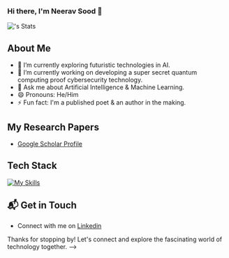 ### Hi there, I'm Neerav Sood 👋

![<Neerav>'s Stats](https://github-readme-stats.vercel.app/api?username=neeravsood&theme=vue-dark&show_icons=true&hide_border=true&count_private=true)

## About Me 
- 🔭 I’m currently exploring futuristic technologies in AI. 
- 🌱 I’m currently working on developing a super secret quantum computing proof cybersecurity technology.
- 💬 Ask me about Artificial Intelligence & Machine Learning.
- 😄 Pronouns: He/Him
- ⚡ Fun fact: I'm a published poet & an author in the making.

## My Research Papers
- [Google Scholar Profile](https://scholar.google.com/citations?user=UlpgyzkAAAAJ&hl=en)

## Tech Stack
[![My Skills](https://skillicons.dev/icons?i=python,dotnet,php,java,js,aws,gcp,azure,react,vue,flutter,flask,figma,elasticsearch,mysql,git,kubernetes,docker&perline=3)](https://skillicons.dev)

## 📬 Get in Touch

- Connect with me on [Linkedin](https://www.linkedin.com/in/neeravsood/)

Thanks for stopping by! Let's connect and explore the fascinating world of technology together. 
-->
  
